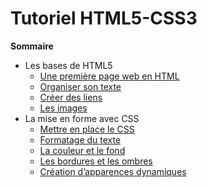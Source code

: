 # Tutoriel HTML5-CSS3

**Sommaire**
- Les bases de HTML5
  - [Une première page web en HTML](diapos/premierePageWeb.md)
  - [Organiser son texte](diapos/organiserSonTexte.md)
  - [Créer des liens](diapos/creerDesLiens.md)
  - [Les images](diapos/lesImages.md)
- La mise en forme avec CSS
  - [Mettre en place le CSS](diapos/mettreEnPlaceLeCss.md)
  - [Formatage du texte](diapos/formatageDuTexte.md)
  - [La couleur et le fond](diapos/laCouleurEtLeFond.md)
  - [Les bordures et les ombres](diapos/lesBorduresEtLesOmbres.md)
  - [Création d’apparences dynamiques](diapos/creationDApparencesDynamiques.md)
